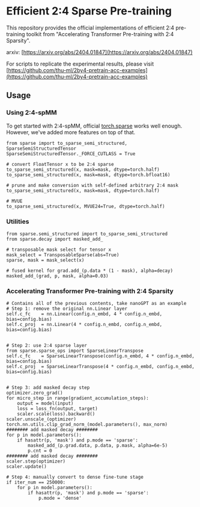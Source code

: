 # Efficient 2:4 Sparse Pre-training
This repository provides the official implementations of efficient 2:4 pre-training toolkit from "Accelerating Transformer Pre-training with 2:4 Sparsity".

arxiv: [https://arxiv.org/abs/2404.01847](https://arxiv.org/abs/2404.01847)

For scripts to replicate the experimental results, please visit [https://github.com/thu-ml/2by4-pretrain-acc-examples](https://github.com/thu-ml/2by4-pretrain-acc-examples)

## Usage

### Using 2:4-spMM

To get started with 2:4-spMM, official [torch.sparse](https://pytorch.org/docs/stable/sparse.html#sparse-semi-structured-tensors) works well enough. However, we've added more features on top of that.

```
from sparse import to_sparse_semi_structured, SparseSemiStructuredTensor
SparseSemiStructuredTensor._FORCE_CUTLASS = True

# convert FloatTensor x to be 2:4 sparse
to_sparse_semi_structured(x, mask=mask, dtype=torch.half)
to_sparse_semi_structured(x, mask=mask, dtype=torch.bfloat16)

# prune and make conversion with self-defined arbitrary 2:4 mask
to_sparse_semi_structured(x, mask=mask, dtype=torch.half)

# MVUE
to_sparse_semi_structured(x, MVUE24=True, dtype=torch.half)
```

### Utilities

```
from sparse.semi_structured import to_sparse_semi_structured
from sparse.decay import masked_add_

# transposable mask select for tensor x
mask_select = TransposableSparse(abs=True)
sparse, mask = mask_select(x)

# fused kernel for grad.add_(p.data * (1 - mask), alpha=decay)
masked_add_(grad, p, mask, alpha=0.03)
```

### Accelerating Transformer Pre-training with 2:4 Sparsity

```
# Contains all of the previous contents, take nanoGPT as an example
# Step 1: remove the original nn.Linear layer
self.c_fc    = nn.Linear(config.n_embd, 4 * config.n_embd, bias=config.bias)
self.c_proj  = nn.Linear(4 * config.n_embd, config.n_embd, bias=config.bias)


# Step 2: use 2:4 sparse layer
from sparse.sparse_ops import SparseLinearTranspose
self.c_fc    = SparseLinearTranspose(config.n_embd, 4 * config.n_embd, bias=config.bias)
self.c_proj  = SparseLinearTranspose(4 * config.n_embd, config.n_embd, bias=config.bias)


# Step 3: add masked decay step
optimizer.zero_grad()
for micro_step in range(gradient_accumulation_steps):
    output = model(input)
    loss = loss_fn(output, target)
    scaler.scale(loss).backward()
scaler.unscale_(optimizer)
torch.nn.utils.clip_grad_norm_(model.parameters(), max_norm)
######## add masked decay ########
for p in model.parameters():
    if hasattr(p, 'mask') and p.mode == 'sparse':
        masked_add_(p.grad.data, p.data, p.mask, alpha=6e-5)
        p.cnt = 0
######## add masked decay ########
scaler.step(optimizer)
scaler.update()

# Step 4: manually convert to dense fine-tune stage
if iter_num == 250000:
    for p in model.parameters():
        if hasattr(p, 'mask') and p.mode == 'sparse':
            p.mode = 'dense'
```

